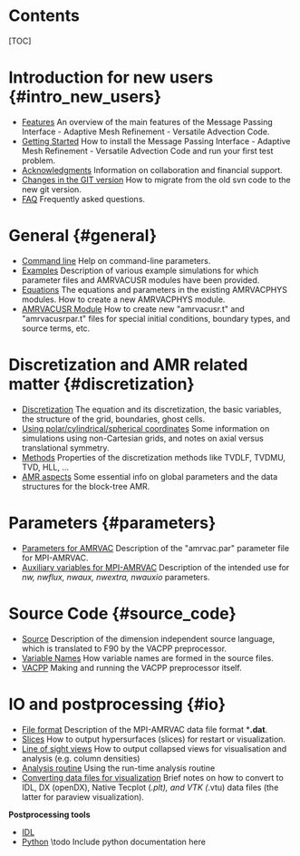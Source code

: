# Contents

[TOC]

# Introduction for new users {#intro_new_users}

* [Features](features.md) An overview of the main features of the Message
Passing Interface - Adaptive Mesh Refinement - Versatile Advection Code.
* [Getting Started](getting_started.md) How to install the Message Passing
Interface - Adaptive Mesh Refinement - Versatile Advection Code and run your
first test problem.
* [Acknowledgments](acknowledgments.md) Information on collaboration and
financial support. 
* [Changes in the GIT version](gitversion.md) How to migrate from the old svn
code to the new git version.
* [FAQ](faq.md) Frequently asked questions.

# General {#general}

* [Command line](commandline.md)      Help on command-line parameters.
* [Examples](examples.md) Description of various example simulations for which
parameter files and AMRVACUSR modules have been provided.
* [Equations](equations.md) The equations and parameters in the existing
AMRVACPHYS modules. How to create a new AMRVACPHYS module.
* [AMRVACUSR Module](amrvacusr.md) How to create new "amrvacusr.t" and
"amrvacusrpar.t" files for special initial conditions, boundary types, and
source terms, etc.

# Discretization and AMR related matter {#discretization}

* [Discretization](discretization.md) The equation and its discretization, the
basic variables, the structure of the grid, boundaries, ghost cells.
* [Using polar/cylindrical/spherical coordinates](axial.md) Some information on
simulations using non-Cartesian grids, and notes on axial versus translational
symmetry.
* [Methods](methods.md) Properties of the discretization methods like TVDLF,
TVDMU, TVD, HLL, ...
* [AMR aspects](amrstructure.md) Some essential info on global parameters and
the data structures for the block-tree AMR.

# Parameters {#parameters}

* [Parameters for AMRVAC](par.md) Description of the "amrvac.par" parameter file
for MPI-AMRVAC.
* [Auxiliary variables for MPI-AMRVAC](mpiamrvac_nw.md) Description of the
intended use for _nw, nwflux, nwaux, nwextra, nwauxio_ parameters.

# Source Code {#source_code}

* [Source](source.md) Description of the dimension independent source language,
which is translated to F90 by the VACPP preprocessor.
* [Variable Names](varnames.md) How variable names are formed in the source
files.
* [VACPP](vacpp.md) Making and running the VACPP preprocessor itself.

# IO and postprocessing {#io}

* [File format](fileformat.md) Description of the MPI-AMRVAC data file format
***.dat**.
* [Slices](slices.md) How to output hypersurfaces (slices) for restart or
visualization.
* [Line of sight views](collapsed.md) How to output collapsed views for
visualisation and analysis (e.g. column densities)
* [Analysis routine](analysis.md) Using the run-time analysis routine
* [Converting data files for visualization](convert.md) Brief notes on how to
convert to IDL, DX (openDX), Native Tecplot (*.plt), and VTK (*.vtu) data files
(the latter for paraview visualization).

**Postprocessing tools**

* [IDL](idl.md)
* [Python](python/index.md) \todo Include python documentation here
